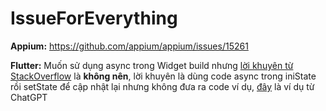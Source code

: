 # IssueForEverything

**Appium:** https://github.com/appium/appium/issues/15261

**Flutter:** Muốn sử dụng async trong Widget build nhưng [lời khuyên từ StackOverflow](https://stackoverflow.com/questions/53800662/how-do-i-call-async-property-in-widget-build-method) là **không nên**, lời khuyên là dùng code async trong iniState rồi setState để cập nhật lại nhưng không đưa ra code ví dụ, [đây](https://chat.openai.com/share/673e34d1-5096-4e8b-a415-0c90ce4a20c3) là ví dụ từ ChatGPT
